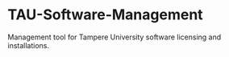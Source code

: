 # TAU-Software-Management
Management tool for Tampere University software licensing and installations.
